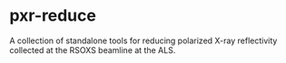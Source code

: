 # pxr-reduce
A collection of standalone tools for reducing polarized X-ray reflectivity collected at the RSOXS beamline at the ALS.
